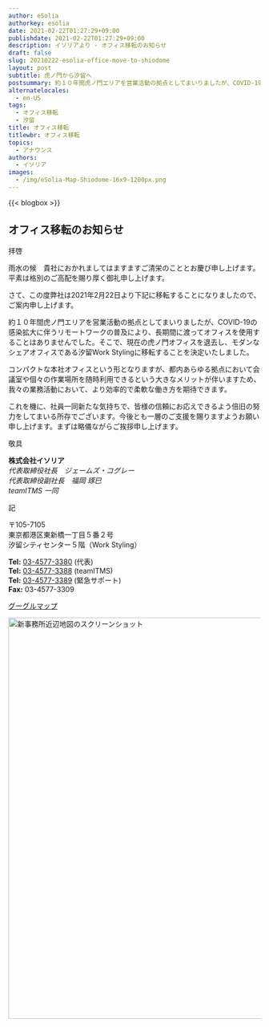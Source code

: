 ```yaml
---
author: eSolia
authorkey: esolia
date: 2021-02-22T01:27:29+09:00
publishdate: 2021-02-22T01:27:29+09:00
description: イソリアより - オフィス移転のお知らせ
draft: false
slug: 20210222-esolia-office-move-to-shiodome
layout: post
subtitle: 虎ノ門から汐留へ
postsummary: 約１０年間虎ノ門エリアを営業活動の拠点としてまいりましたが、COVID-19の感染拡大に伴うリモートワークの普及により、長期間に渡ってオフィスを使用することはありませんでした。そこで、モダンなシェアオフィスに移転することを決定いたしました。
alternatelocales:
  - en-US
tags:
  - オフィス移転
  - 汐留
title: オフィス移転
titlewbr: オフィス移転
topics:
  - アナウンス
authors:
  - イソリア
images:
  - /img/eSolia-Map-Shiodome-16x9-1200px.png
---
```


{{< blogbox >}}

## オフィス移転のお知らせ
  
拝啓  
  
雨水の候　貴社におかれましてはますますご清栄のこととお慶び申し上げます。平素は格別のご高配を賜り厚く御礼申し上げます。  
  
さて、この度弊社は2021年2月22日より下記に移転することになりましたので、ご案内申し上げます。  
  
約１０年間虎ノ門エリアを営業活動の拠点としてまいりましたが、COVID-19の感染拡大に伴うリモートワークの普及により、長期間に渡ってオフィスを使用することはありませんでした。そこで、現在の虎ノ門オフィスを退去し、モダンなシェアオフィスである汐留Work Stylingに移転することを決定いたしました。  
  
コンパクトな本社オフィスという形となりますが、都内あらゆる拠点において会議室や個々の作業場所を随時利用できるという大きなメリットが伴いますため、我々の業務活動において、より効率的で柔軟な働き方を期待できます。  
  
これを機に、社員一同新たな気持ちで、皆様の信頼にお応えできるよう倍旧の努力をしてまいる所存でございます。今後とも一層のご支援を賜りますようお願い申し上げます。まずは略儀ながらご挨拶申し上げます。  
  
敬具  
  
**株式会社イソリア**  
_代表取締役社長　ジェームズ・コグレー_  
_代表取締役副社長　福岡 琢巳_  
_teamITMS 一同_  
  
記  
  
〒105-7105  
東京都港区東新橋一丁目５番２号  
汐留シティセンター５階（Work Styling）  
  
**Tel:** <a href="tel:+813-4577-3380">03-4577-3380</a> (代表)  
**Tel:** <a href="tel:+813-4577-3388">03-4577-3388</a> (teamITMS)  
**Tel:** <a href="tel:+813-4577-3389">03-4577-3389</a> (緊急サポート)  
**Fax:** 03-4577-3309  
  
<a href="https://goo.gl/maps/vEKdsAk6qcRyXnYS9" class="button is-esolia-yellow-1 is-size-6-mobile is-medium" target="_blank">グーグルマップ</a>

<img src="/img/eSolia-Map-Shiodome-16x9-1200px.png" alt="新事務所近辺地図のスクリーンショット" width="800">
